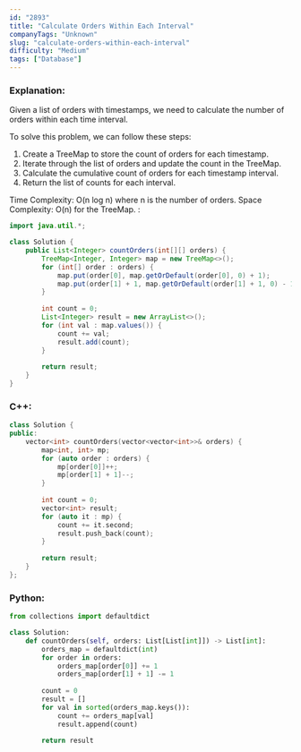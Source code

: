 ```yaml
---
id: "2893"
title: "Calculate Orders Within Each Interval"
companyTags: "Unknown"
slug: "calculate-orders-within-each-interval"
difficulty: "Medium"
tags: ["Database"]
---
```


### Explanation:
Given a list of orders with timestamps, we need to calculate the number of orders within each time interval.

To solve this problem, we can follow these steps:
1. Create a TreeMap to store the count of orders for each timestamp.
2. Iterate through the list of orders and update the count in the TreeMap.
3. Calculate the cumulative count of orders for each timestamp interval.
4. Return the list of counts for each interval.

Time Complexity: O(n log n) where n is the number of orders.
Space Complexity: O(n) for the TreeMap.
:
```java
import java.util.*;

class Solution {
    public List<Integer> countOrders(int[][] orders) {
        TreeMap<Integer, Integer> map = new TreeMap<>();
        for (int[] order : orders) {
            map.put(order[0], map.getOrDefault(order[0], 0) + 1);
            map.put(order[1] + 1, map.getOrDefault(order[1] + 1, 0) - 1);
        }
        
        int count = 0;
        List<Integer> result = new ArrayList<>();
        for (int val : map.values()) {
            count += val;
            result.add(count);
        }
        
        return result;
    }
}
```

### C++:
```cpp
class Solution {
public:
    vector<int> countOrders(vector<vector<int>>& orders) {
        map<int, int> mp;
        for (auto order : orders) {
            mp[order[0]]++;
            mp[order[1] + 1]--;
        }
        
        int count = 0;
        vector<int> result;
        for (auto it : mp) {
            count += it.second;
            result.push_back(count);
        }
        
        return result;
    }
};
```

### Python:
```python
from collections import defaultdict

class Solution:
    def countOrders(self, orders: List[List[int]]) -> List[int]:
        orders_map = defaultdict(int)
        for order in orders:
            orders_map[order[0]] += 1
            orders_map[order[1] + 1] -= 1
        
        count = 0
        result = []
        for val in sorted(orders_map.keys()):
            count += orders_map[val]
            result.append(count)
        
        return result
```